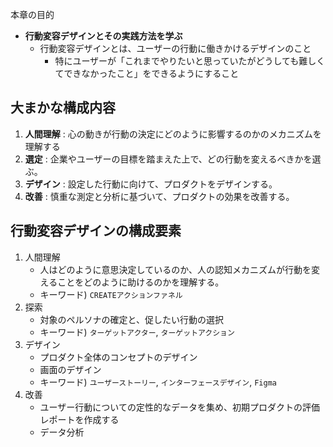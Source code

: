本章の目的

- **行動変容デザインとその実践方法を学ぶ**
    - 行動変容デザインとは、ユーザーの行動に働きかけるデザインのこと
        - 特にユーザーが「これまでやりたいと思っていたがどうしても難しくてできなかったこと」をできるようにすること



## 大まかな構成内容

1. **人間理解** : 心の動きが行動の決定にどのように影響するのかのメカニズムを理解する
2. **選定** : 企業やユーザーの目標を踏まえた上で、どの行動を変えるべきかを選ぶ。
3. **デザイン** : 設定した行動に向けて、プロダクトをデザインする。
4. **改善** : 慎重な測定と分析に基づいて、プロダクトの効果を改善する。


## 行動変容デザインの構成要素

1. 人間理解
    - 人はどのように意思決定しているのか、人の認知メカニズムが行動を変えることをどのように助けるのかを理解する。
    - キーワード) `CREATEアクションファネル`
2. 探索
    - 対象のペルソナの確定と、促したい行動の選択
    - キーワード) `ターゲットアクター`, `ターゲットアクション`
3. デザイン
    - プロダクト全体のコンセプトのデザイン
    - 画面のデザイン
    - キーワード) `ユーザーストーリー`, `インターフェースデザイン`, `Figma`
4. 改善
    - ユーザー行動についての定性的なデータを集め、初期プロダクトの評価レポートを作成する
    - データ分析


